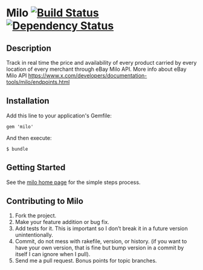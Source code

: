 # Milo [![Build Status](https://secure.travis-ci.org/victorhazbun87/milo.png?branch=master)][travis] [![Dependency Status](https://gemnasium.com/victorhazbun87/milo.png?travis)][gemnasium]

[travis]: http://travis-ci.org/victorhazbun87/milo
[gemnasium]: https://gemnasium.com/victorhazbun87/milo

## Description

Track in real time the price and availability of every product carried by every location of every merchant through eBay Milo API.
More info about eBay Milo API https://www.x.com/developers/documentation-tools/milo/endpoints.html

## Installation

Add this line to your application's Gemfile:

    gem 'milo'

And then execute:

    $ bundle
    
## Getting Started

See the [milo home page](http://victorhazbun87.github.com/milo) for the simple steps process.


## Contributing to Milo

1. Fork the project.
2. Make your feature addition or bug fix.
3. Add tests for it. This is important so I don’t break it in a future version unintentionally.
4. Commit, do not mess with rakefile, version, or history. (if you want to have your own version, that is fine but bump version in a commit by itself I can ignore when I pull).
5. Send me a pull request. Bonus points for topic branches.
